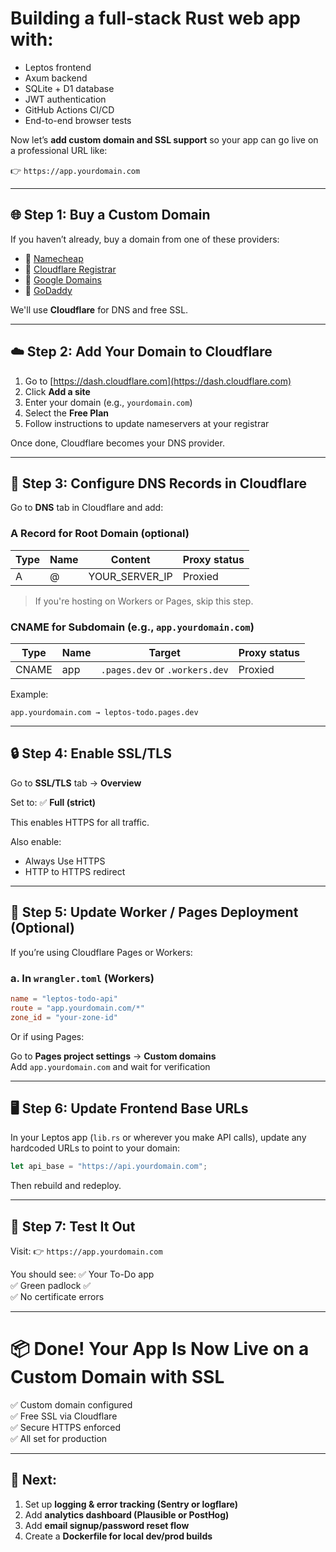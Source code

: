 # Building a full-stack Rust web app with:
- Leptos frontend
- Axum backend
- SQLite + D1 database
- JWT authentication
- GitHub Actions CI/CD
- End-to-end browser tests

Now let’s **add custom domain and SSL support** so your app can go live on a professional URL like:

👉 `https://app.yourdomain.com`

---

## 🌐 Step 1: Buy a Custom Domain

If you haven’t already, buy a domain from one of these providers:
- 🔹 [Namecheap](https://www.namecheap.com/)
- 🔹 [Cloudflare Registrar](https://www.cloudflare.com/registrar/)
- 🔹 [Google Domains](https://domains.google/)
- 🔹 [GoDaddy](https://www.godaddy.com/)

We'll use **Cloudflare** for DNS and free SSL.

---

## ☁️ Step 2: Add Your Domain to Cloudflare

1. Go to [https://dash.cloudflare.com](https://dash.cloudflare.com)
2. Click **Add a site**
3. Enter your domain (e.g., `yourdomain.com`)
4. Select the **Free Plan**
5. Follow instructions to update nameservers at your registrar

Once done, Cloudflare becomes your DNS provider.

---

## 🧱 Step 3: Configure DNS Records in Cloudflare

Go to **DNS** tab in Cloudflare and add:

### A Record for Root Domain (optional)
| Type | Name     | Content         | Proxy status |
|------|----------|------------------|--------------|
| A    | @        | YOUR_SERVER_IP   | Proxied      |

> If you're hosting on Workers or Pages, skip this step.

### CNAME for Subdomain (e.g., `app.yourdomain.com`)
| Type  | Name       | Target                     | Proxy status |
|-------|------------|----------------------------|--------------|
| CNAME | app        | `.pages.dev` or `.workers.dev` | Proxied      |

Example:
```
app.yourdomain.com → leptos-todo.pages.dev
```

---

## 🔒 Step 4: Enable SSL/TLS

Go to **SSL/TLS** tab → **Overview**

Set to:
✅ **Full (strict)**

This enables HTTPS for all traffic.

Also enable:
- Always Use HTTPS
- HTTP to HTTPS redirect

---

## 🚀 Step 5: Update Worker / Pages Deployment (Optional)

If you’re using Cloudflare Pages or Workers:

### a. In `wrangler.toml` (Workers)

```toml
name = "leptos-todo-api"
route = "app.yourdomain.com/*"
zone_id = "your-zone-id"
```

Or if using Pages:

Go to **Pages project settings** → **Custom domains**  
Add `app.yourdomain.com` and wait for verification

---

## 🖥️ Step 6: Update Frontend Base URLs

In your Leptos app (`lib.rs` or wherever you make API calls), update any hardcoded URLs to point to your domain:

```rust
let api_base = "https://api.yourdomain.com";
```

Then rebuild and redeploy.

---

## 🧪 Step 7: Test It Out

Visit:
👉 `https://app.yourdomain.com`

You should see:
✅ Your To-Do app  
✅ Green padlock ✅  
✅ No certificate errors  

---

# 📦 Done! Your App Is Now Live on a Custom Domain with SSL

✅ Custom domain configured  
✅ Free SSL via Cloudflare  
✅ Secure HTTPS enforced  
✅ All set for production

---

## 🎯 Next:
1. Set up **logging & error tracking (Sentry or logflare)**
2. Add **analytics dashboard (Plausible or PostHog)**
3. Add **email signup/password reset flow**
4. Create a **Dockerfile for local dev/prod builds**

